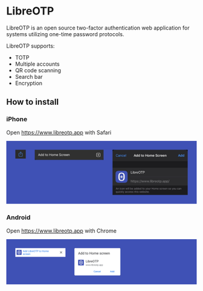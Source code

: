 # LibreOTP

LibreOTP is an open source two-factor authentication web application for systems utilizing one-time password protocols.

LibreOTP supports:

* TOTP
* Multiple accounts
* QR code scanning
* Search bar
* Encryption

## How to install

### iPhone

Open https://www.libreotp.app with Safari

![Add](docs/images/installation-iphone.jpg)


### Android

Open https://www.libreotp.app with Chrome

![Add](docs/images/installation-android.jpg)